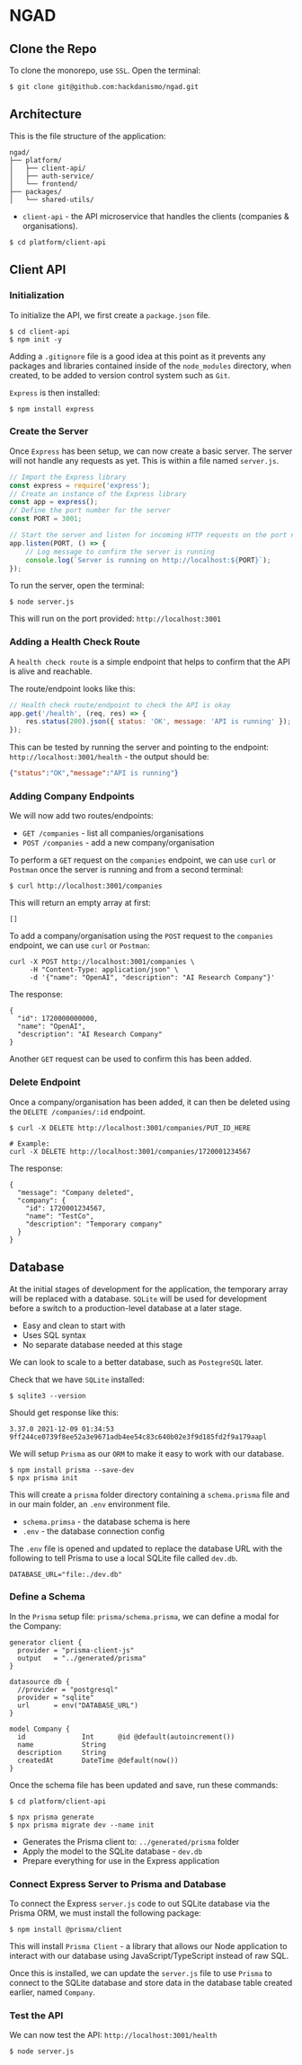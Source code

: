 # NGAD

## Clone the Repo
To clone the monorepo, use `SSL`. Open the terminal:

```shell
$ git clone git@github.com:hackdanismo/ngad.git
```

## Architecture
This is the file structure of the application:

```
ngad/
├── platform/
│   ├── client-api/
│   ├── auth-service/
│   └── frontend/
├── packages/
│   └── shared-utils/
```

+ `client-api` - the API microservice that handles the clients (companies & organisations).

```shell
$ cd platform/client-api
```

## Client API

### Initialization
To initialize the API, we first create a `package.json` file.

```shell
$ cd client-api
$ npm init -y
```

Adding a `.gitignore` file is a good idea at this point as it prevents any packages and libraries contained inside of the `node_modules` directory, when created, to be added to version control system such as `Git`.

`Express` is then installed:

```shell
$ npm install express
```

### Create the Server
Once `Express` has been setup, we can now create a basic server. The server will not handle any requests as yet. This is within a file named `server.js`.

```javascript
// Import the Express library
const express = require('express');
// Create an instance of the Express library
const app = express();
// Define the port number for the server
const PORT = 3001;

// Start the server and listen for incoming HTTP requests on the port number
app.listen(PORT, () => {
    // Log message to confirm the server is running
    console.log(`Server is running on http://localhost:${PORT}`);
});
```

To run the server, open the terminal:

```shell
$ node server.js
```

This will run on the port provided: `http://localhost:3001`

### Adding a Health Check Route
A `health check route` is a simple endpoint that helps to confirm that the API is alive and reachable.

The route/endpoint looks like this:

```javascript
// Health check route/endpoint to check the API is okay
app.get('/health', (req, res) => {
    res.status(200).json({ status: 'OK', message: 'API is running' });
});
```

This can be tested by running the server and pointing to the endpoint: `http://localhost:3001/health` - the output should be:

```json
{"status":"OK","message":"API is running"}
```

### Adding Company Endpoints
We will now add two routes/endpoints:

+ `GET /companies` - list all companies/organisations
+ `POST /companies` - add a new company/organisation

To perform a `GET` request on the `companies` endpoint, we can use `curl` or `Postman` once the server is running and from a second terminal:

```shell
$ curl http://localhost:3001/companies
```

This will return an empty array at first:

```
[]
```

To add a company/organisation using the `POST` request to the `companies` endpoint, we can use `curl` or `Postman`:

```shell
curl -X POST http://localhost:3001/companies \
     -H "Content-Type: application/json" \
     -d '{"name": "OpenAI", "description": "AI Research Company"}'
```

The response:

```shell
{
  "id": 1720000000000,
  "name": "OpenAI",
  "description": "AI Research Company"
}
```

Another `GET` request can be used to confirm this has been added.

### Delete Endpoint
Once a company/organisation has been added, it can then be deleted using the `DELETE /companies/:id` endpoint.

```shell
$ curl -X DELETE http://localhost:3001/companies/PUT_ID_HERE

# Example:
curl -X DELETE http://localhost:3001/companies/1720001234567
```

The response:

```shell
{
  "message": "Company deleted",
  "company": {
    "id": 1720001234567,
    "name": "TestCo",
    "description": "Temporary company"
  }
}
```

## Database
At the initial stages of development for the application, the temporary array will be replaced with a database. `SQLite` will be used for development before a switch to a production-level database at a later stage.

+ Easy and clean to start with
+ Uses SQL syntax
+ No separate database needed at this stage

We can look to scale to a better database, such as `PostegreSQL` later.

Check that we have `SQLite` installed:

```shell
$ sqlite3 --version
```

Should get response like this:

```shell
3.37.0 2021-12-09 01:34:53 9ff244ce0739f8ee52a3e9671adb4ee54c83c640b02e3f9d185fd2f9a179aapl
```

We will setup `Prisma` as our `ORM` to make it easy to work with our database.

```shell
$ npm install prisma --save-dev
$ npx prisma init
```

This will create a `prisma` folder directory containing a `schema.prisma` file and in our main folder, an `.env` environment file.

+ `schema.primsa` - the database schema is here
+ `.env` - the database connection config

The `.env` file is opened and updated to replace the database URL with the following to tell Prisma to use a local SQLite file called `dev.db`.

```
DATABASE_URL="file:./dev.db"
```

### Define a Schema
In the `Prisma` setup file: `prisma/schema.prisma`, we can define a modal for the Company:

```
generator client {
  provider = "prisma-client-js"
  output   = "../generated/prisma"
}

datasource db {
  //provider = "postgresql"
  provider = "sqlite"
  url      = env("DATABASE_URL")
}

model Company {
  id              Int      @id @default(autoincrement())
  name            String
  description     String
  createdAt       DateTime @default(now())
}
```

Once the schema file has been updated and save, run these commands:

```shell
$ cd platform/client-api

$ npx prisma generate
$ npx prisma migrate dev --name init
```

+ Generates the Prisma client to: `../generated/prisma` folder
+ Apply the model to the SQLite database - `dev.db`
+ Prepare everything for use in the Express application

### Connect Express Server to Prisma and Database
To connect the Express `server.js` code to out SQLite database via the Prisma ORM, we must install the following package:

```shell
$ npm install @prisma/client
```

This will install `Prisma Client` - a library that allows our Node application to interact with our database using JavaScript/TypeScript instead of raw SQL.

Once this is installed, we can update the `server.js` file to use `Prisma` to connect to the SQLite database and store data in the database table created earlier, named `Company`.

### Test the API
We can now test the API: `http://localhost:3001/health`

```shell
$ node server.js
```